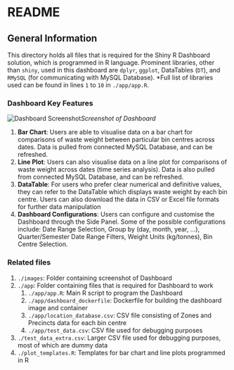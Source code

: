 # README

## General Information
This directory holds all files that is required for the Shiny R Dashboard solution, which is programmed in R language. Prominent libraries, other than `shiny`, used in this dashboard are `dplyr`, `ggplot`, DataTables (`DT`), and `RMySQL` (for communicating with MySQL Database). *Full list of libraries used can be found in lines `1` to `10` in `./app/app.R`.

### Dashboard Key Features
![Dashboard Screenshot](./images/filename.png "Dashboard Screenshot")*Screenshot of Dashboard*
1. **Bar Chart**: Users are able to visualise data on a bar chart for comparisons of waste weight between particular bin centres across dates. Data is pulled from connected MySQL Database, and can be refreshed.
2. **Line Plot**: Users can also visualise data on a line plot for comparisons of waste weight across dates (time series analysis). Data is also pulled from connected MySQL Database, and can be refreshed.
3. **DataTable**: For users who prefer clear numerical and definitive values, they can refer to the DataTable which displays waste weight by each bin centre. Users can also download the data in CSV or Excel file formats for further data manipulation
4. **Dashboard Configurations**: Users can configure and customise the Dashboard through the Side Panel. Some of the possible configurations include: Date Range Selection, Group by (day, month, year, ...), Quarter/Semester Date Range Filters, Weight Units (kg/tonnes), Bin Centre Selection. 

### Related files
1. `./images`: Folder containing screenshot of Dashboard
2. `./app`: Folder containing files that is required for Dashboard to work
    1. `./app/app.R`: Main R script to program the Dashboard
    2. `./app/dashboard_dockerfile`: Dockerfile for building the dashboard image and container
    3. `./app/location_database.csv`: CSV file consisting of Zones and Precincts data for each bin centre
    4. `./app/test_data.csv`: CSV file used for debugging purposes
3. `./test_data_extra.csv`: Larger CSV file used for debugging purposes, most of which are dummy data
4. `./plot_templates.R`: Templates for bar chart and line plots programmed in R 


